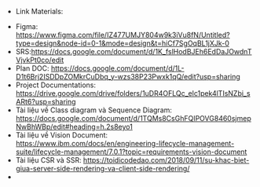 - Link Materials:
+ Figma: https://www.figma.com/file/IZ477UMJY804w9k3iVu8fN/Untitled?type=design&node-id=0-1&mode=design&t=hiCf7SgOqBL1jXJk-0
+ SRS:https://docs.google.com/document/d/1K_fslHodBJEh6EdDaJOwdnTVjvkPt0co/edit
+ Plan DOC: https://docs.google.com/document/d/1L-D1t6Brj2ISDDpZOMkrCuDbq_y-wzs38P23Pwxk1qQ/edit?usp=sharing
+ Project Documentations: https://drive.google.com/drive/folders/1uDR4OFLQc_elc1pek4lTIsNZbi_sARt6?usp=sharing
+ Tài liệu về Class diagram và Sequence Diagram: https://docs.google.com/document/d/1TQMs8CsGhFQIPOVG8460sjmepNwBhWBp/edit#heading=h.2s8eyo1
+ Tài liệu về Vision Document: https://www.ibm.com/docs/en/engineering-lifecycle-management-suite/lifecycle-management/7.0.1?topic=requirements-vision-document
+ Tài liệu CSR và SSR: https://toidicodedao.com/2018/09/11/su-khac-biet-giua-server-side-rendering-va-client-side-rendering/
+ 
